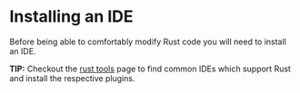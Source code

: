 # Installing an IDE

Before being able to comfortably modify Rust code you will need to install an IDE.

**TIP:** Checkout the [rust tools](https://www.rust-lang.org/tools) page to find common IDEs which support Rust and install
the respective plugins.
